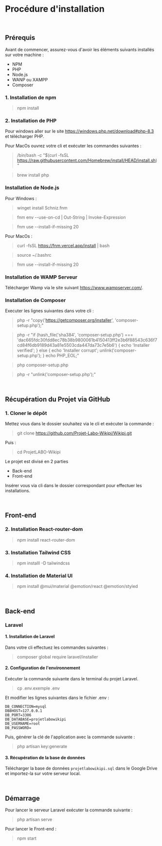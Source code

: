# Procédure d'installation

<br>

## Prérequis

Avant de commencer, assurez-vous d'avoir les éléments suivants installés sur votre machine :

- NPM
- PHP
- Node.js
- WANP ou XAMPP
- Composer

### 1. Installation de npm

> npm install

### 2. Installation de PHP

Pour windows aller sur le site https://windows.php.net/download#php-8.3 et télécharger PHP.

Pour MacOs ouvrez votre cli et exécuter les commandes suivantes :

> /bin/bash -c "$(curl -fsSL https://raw.githubusercontent.com/Homebrew/install/HEAD/install.sh)"

> brew install php

### Installation de Node.js

Pour Windows :

> winget install Schniz.fnm

> fnm env --use-on-cd | Out-String | Invoke-Expression

> fnm use --install-if-missing 20

Pour MacOs :

> curl -fsSL https://fnm.vercel.app/install | bash

> source ~/.bashrc

> fnm use --install-if-missing 20

### Installation de WAMP Serveur

Télécharger Wamp via le site suivant https://www.wampserver.com/.

### Installation de Composer

Executer les lignes suivantes dans votre cli :

> php -r "copy('https://getcomposer.org/installer', 'composer-setup.php');"

> php -r "if (hash_file('sha384', 'composer-setup.php') === 'dac665fdc30fdd8ec78b38b9800061b4150413ff2e3b6f88543c636f7cd84f6db9189d43a81e5503cda447da73c7e5b6') { echo 'Installer verified'; } else { echo 'Installer corrupt'; unlink('composer-setup.php'); } echo PHP_EOL;"

> php composer-setup.php

> php -r "unlink('composer-setup.php');"

<br>

## Récupération du Projet via GitHub

### 1. Cloner le dépôt

Mettez vous dans le dossier souhaitez via le cli et exécuter la commande :

> git clone https://github.com/Projet-Labo-Wikipi/Wikipi.git

Puis :

> cd ProjetLABO-Wikipi

Le projet est divisé en 2 parties 
- Back-end
- Front-end

Insérer vous via cli dans le dossier correspondant pour effectuer les installations.

<br>

## Front-end

### 2. Installation React-router-dom

> npm install react-router-dom

### 3. Installation Tailwind CSS

> npm installl -D tailwindcss

### 4. Installation de Material UI

> npm install @mui/material @emotion/react @emotion/styled

<br>

## Back-end

### Laravel

#### 1. Installation de Laravel

Dans votre cli effectuez les commandes suivantes :

> composer global require laravel/installer

#### 2. Configuration de l'environnement

Exécuter la commande suivante dans le terminal du projet Laravel.

> cp .env.exemple .env

Et modifier les lignes suivantes dans le fichier .env :

```
DB_CONNECTION=mysql
DB8HOST=127.0.0.1
DB_PORT=3306
DB_DATABASE=projetlabowikipi
DB_USERNAME=root
DB_PASSWORD=
```

Puis, générer la clé de l'application avec la commande suivante :

> php artisan key:generate

#### 3. Récupération de la base de données

Télécharger la base de données `projetlabowikipi.sql` dans le Google Drive et importez-la sur votre serveur local.

<br>

## Démarrage

Pour lancer le serveur Laravel exécuter la commande suivante :

> php artisan serve

Pour lancer le Front-end :

> npm start
